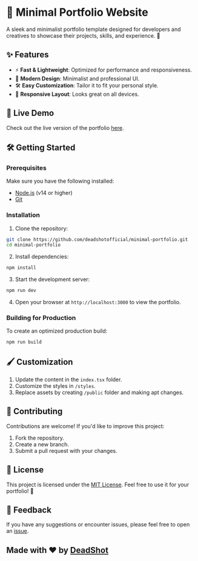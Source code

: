 # 🌟 Minimal Portfolio Website
A sleek and minimalist portfolio template designed for developers and creatives to showcase their projects, skills, and experience. 🚀

## ✨ Features
- ⚡ **Fast & Lightweight**: Optimized for performance and responsiveness.
- 🎨 **Modern Design**: Minimalist and professional UI.
- 🛠️ **Easy Customization**: Tailor it to fit your personal style.
- 📱 **Responsive Layout**: Looks great on all devices.

## 🚀 Live Demo
Check out the live version of the portfolio [here](https://deadshot.is-a.dev). <!-- Replace with the actual demo link -->

## 🛠️ Getting Started

### Prerequisites
Make sure you have the following installed:
- [Node.js](https://nodejs.org/) (v14 or higher)
- [Git](https://git-scm.com/)

### Installation
1. Clone the repository:
```bash
git clone https://github.com/deadshotofficial/minimal-portfolio.git
cd minimal-portfolio
```
2. Install dependencies:
```bash
npm install
```
3. Start the development server:
```bash
npm run dev
```
4. Open your browser at `http://localhost:3000` to view the portfolio.

### Building for Production
To create an optimized production build:
```bash
npm run build
```

## 🖌️ Customization
1. Update the content in the `index.tsx` folder.
2. Customize the styles in `/styles`.
3. Replace assets by creating `/public` folder and making apt changes.

## 🤝 Contributing
Contributions are welcome! If you'd like to improve this project:
1. Fork the repository.
2. Create a new branch.
3. Submit a pull request with your changes.

## 📄 License
This project is licensed under the [MIT License](https://opensource.org/license/mit). Feel free to use it for your portfolio! 🖤

## 💬 Feedback
If you have any suggestions or encounter issues, please feel free to open an [issue](https://github.com/deadshotofficial/minimal-portfolio/issues).

## Made with ❤️ by [DeadShot](https://github.com/deadshotofficial)
